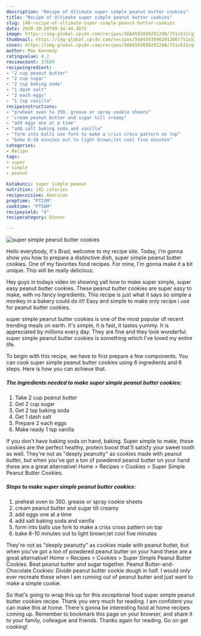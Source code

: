 ```yaml
---
description: "Recipe of Ultimate super simple peanut butter cookies"
title: "Recipe of Ultimate super simple peanut butter cookies"
slug: 140-recipe-of-ultimate-super-simple-peanut-butter-cookies
date: 2020-10-28T09:34:44.487Z
image: https://img-global.cpcdn.com/recipes/5684593898291200/751x532cq70/super-simple-peanut-butter-cookies-recipe-main-photo.jpg
thumbnail: https://img-global.cpcdn.com/recipes/5684593898291200/751x532cq70/super-simple-peanut-butter-cookies-recipe-main-photo.jpg
cover: https://img-global.cpcdn.com/recipes/5684593898291200/751x532cq70/super-simple-peanut-butter-cookies-recipe-main-photo.jpg
author: Max Kennedy
ratingvalue: 4.2
reviewcount: 37689
recipeingredient:
- "2 cup peanut butter"
- "2 cup sugar"
- "2 tsp baking soda"
- "1 dash salt"
- "2 each eggs"
- "1 tsp vanilla"
recipeinstructions:
- "preheat oven to 350. grease or spray cookie sheets"
- "cream peanut butter and sugar till creamy"
- "add eggs one at a time"
- "add salt baking soda and vanilla"
- "form into balls use fork to make a criss cross pattern on top"
- "bake 8-10 minutes out to light brown;let cool five minutes"
categories:
- Recipe
tags:
- super
- simple
- peanut

katakunci: super simple peanut 
nutrition: 142 calories
recipecuisine: American
preptime: "PT22M"
cooktime: "PT56M"
recipeyield: "4"
recipecategory: Dinner

---
```



![super simple peanut butter cookies](https://img-global.cpcdn.com/recipes/5684593898291200/751x532cq70/super-simple-peanut-butter-cookies-recipe-main-photo.jpg)

Hello everybody, it's Brad, welcome to my recipe site. Today, I'm gonna show you how to prepare a distinctive dish, super simple peanut butter cookies. One of my favorites food recipes. For mine, I'm gonna make it a bit unique. This will be really delicious.

Hey guys in todays video im showing yall how to make super simple, super easy peanut butter cookies. These peanut butter cookies are super easy to make, with no fancy ingredients. This recipe is just what it says so simple a monkey in a bakery could do it!! Easy and simple to make only recipe i use for peanut butter cookies.

super simple peanut butter cookies is one of the most popular of recent trending meals on earth. It's simple, it is fast, it tastes yummy. It is appreciated by millions every day. They are fine and they look wonderful. super simple peanut butter cookies is something which I've loved my entire life.


To begin with this recipe, we have to first prepare a few components. You can cook super simple peanut butter cookies using 6 ingredients and 6 steps. Here is how you can achieve that.

<!--inarticleads1-->

##### The ingredients needed to make super simple peanut butter cookies:

1. Take 2 cup peanut butter
1. Get 2 cup sugar
1. Get 2 tsp baking soda
1. Get 1 dash salt
1. Prepare 2 each eggs
1. Make ready 1 tsp vanilla


If you don&#39;t have baking soda on hand, baking. Super simple to make, these cookies are the perfect healthy, protein boost that&#39;ll satisfy your sweet tooth as well. They&#39;re not as &#34;deeply peanutty&#34; as cookies made with peanut butter, but when you&#39;ve got a ton of powdered peanut butter on your hand these are a great alternative! Home &gt; Recipes &gt; Cookies &gt; Super Simple Peanut Butter Cookies. 

<!--inarticleads2-->

##### Steps to make super simple peanut butter cookies:

1. preheat oven to 350. grease or spray cookie sheets
1. cream peanut butter and sugar till creamy
1. add eggs one at a time
1. add salt baking soda and vanilla
1. form into balls use fork to make a criss cross pattern on top
1. bake 8-10 minutes out to light brown;let cool five minutes


They&#39;re not as &#34;deeply peanutty&#34; as cookies made with peanut butter, but when you&#39;ve got a ton of powdered peanut butter on your hand these are a great alternative! Home &gt; Recipes &gt; Cookies &gt; Super Simple Peanut Butter Cookies. Beat peanut butter and sugar together. Peanut Butter-and-Chocolate Cookies: Divide peanut butter cookie dough in half. I would only ever recreate these when I am running out of peanut butter and just want to make a simple cookie. 

So that's going to wrap this up for this exceptional food super simple peanut butter cookies recipe. Thank you very much for reading. I am confident you can make this at home. There's gonna be interesting food at home recipes coming up. Remember to bookmark this page on your browser, and share it to your family, colleague and friends. Thanks again for reading. Go on get cooking!
